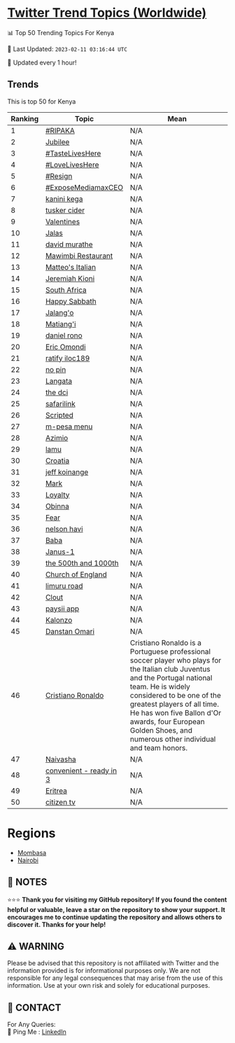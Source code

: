 [Twitter Trend Topics (Worldwide)](https://github.com/ErcinDedeoglu/Twitter-Trend-Topics)
==========


📊 Top 50 Trending Topics For Kenya

📆 Last Updated: `2023-02-11 03:16:44 UTC`

🔧 Updated every 1 hour!


## Trends

This is top 50 for Kenya

| Ranking | Topic | Mean |
| ------- | ------------ | ------------ |
| 1 | [#RIPAKA](http://twitter.com/search?q=%23RIPAKA) | N/A |
| 2 | [Jubilee](http://twitter.com/search?q=Jubilee) | N/A |
| 3 | [#TasteLivesHere](http://twitter.com/search?q=%23TasteLivesHere) | N/A |
| 4 | [#LoveLivesHere](http://twitter.com/search?q=%23LoveLivesHere) | N/A |
| 5 | [#Resign](http://twitter.com/search?q=%23Resign) | N/A |
| 6 | [#ExposeMediamaxCEO](http://twitter.com/search?q=%23ExposeMediamaxCEO) | N/A |
| 7 | [kanini kega](http://twitter.com/search?q=kanini+kega) | N/A |
| 8 | [tusker cider](http://twitter.com/search?q=tusker+cider) | N/A |
| 9 | [Valentines](http://twitter.com/search?q=Valentines) | N/A |
| 10 | [Jalas](http://twitter.com/search?q=Jalas) | N/A |
| 11 | [david murathe](http://twitter.com/search?q=david+murathe) | N/A |
| 12 | [Mawimbi Restaurant](http://twitter.com/search?q=Mawimbi+Restaurant) | N/A |
| 13 | [Matteo's Italian](http://twitter.com/search?q=Matteo%27s+Italian) | N/A |
| 14 | [Jeremiah Kioni](http://twitter.com/search?q=Jeremiah+Kioni) | N/A |
| 15 | [South Africa](http://twitter.com/search?q=South+Africa) | N/A |
| 16 | [Happy Sabbath](http://twitter.com/search?q=Happy+Sabbath) | N/A |
| 17 | [Jalang'o](http://twitter.com/search?q=Jalang%27o) | N/A |
| 18 | [Matiang'i](http://twitter.com/search?q=Matiang%27i) | N/A |
| 19 | [daniel rono](http://twitter.com/search?q=daniel+rono) | N/A |
| 20 | [Eric Omondi](http://twitter.com/search?q=Eric+Omondi) | N/A |
| 21 | [ratify  iloc189](http://twitter.com/search?q=ratify++iloc189) | N/A |
| 22 | [no pin](http://twitter.com/search?q=no+pin) | N/A |
| 23 | [Langata](http://twitter.com/search?q=Langata) | N/A |
| 24 | [the dci](http://twitter.com/search?q=the+dci) | N/A |
| 25 | [safarilink](http://twitter.com/search?q=safarilink) | N/A |
| 26 | [Scripted](http://twitter.com/search?q=Scripted) | N/A |
| 27 | [m-pesa menu](http://twitter.com/search?q=m-pesa+menu) | N/A |
| 28 | [Azimio](http://twitter.com/search?q=Azimio) | N/A |
| 29 | [lamu](http://twitter.com/search?q=lamu) | N/A |
| 30 | [Croatia](http://twitter.com/search?q=Croatia) | N/A |
| 31 | [jeff koinange](http://twitter.com/search?q=jeff+koinange) | N/A |
| 32 | [Mark](http://twitter.com/search?q=Mark) | N/A |
| 33 | [Loyalty](http://twitter.com/search?q=Loyalty) | N/A |
| 34 | [Obinna](http://twitter.com/search?q=Obinna) | N/A |
| 35 | [Fear](http://twitter.com/search?q=Fear) | N/A |
| 36 | [nelson havi](http://twitter.com/search?q=nelson+havi) | N/A |
| 37 | [Baba](http://twitter.com/search?q=Baba) | N/A |
| 38 | [Janus-1](http://twitter.com/search?q=Janus-1) | N/A |
| 39 | [the 500th and 1000th](http://twitter.com/search?q=the+500th+and+1000th) | N/A |
| 40 | [Church of England](http://twitter.com/search?q=Church+of+England) | N/A |
| 41 | [limuru road](http://twitter.com/search?q=limuru+road) | N/A |
| 42 | [Clout](http://twitter.com/search?q=Clout) | N/A |
| 43 | [paysii app](http://twitter.com/search?q=paysii+app) | N/A |
| 44 | [Kalonzo](http://twitter.com/search?q=Kalonzo) | N/A |
| 45 | [Danstan Omari](http://twitter.com/search?q=Danstan+Omari) | N/A |
| 46 | [Cristiano Ronaldo](http://twitter.com/search?q=Cristiano+Ronaldo) | Cristiano Ronaldo is a Portuguese professional soccer player who plays for the Italian club Juventus and the Portugal national team. He is widely considered to be one of the greatest players of all time. He has won five Ballon d'Or awards, four European Golden Shoes, and numerous other individual and team honors. |
| 47 | [Naivasha](http://twitter.com/search?q=Naivasha) | N/A |
| 48 | [convenient - ready in 3](http://twitter.com/search?q=convenient+-+ready+in+3) | N/A |
| 49 | [Eritrea](http://twitter.com/search?q=Eritrea) | N/A |
| 50 | [citizen tv](http://twitter.com/search?q=citizen+tv) | N/A |



# Regions

* [Mombasa](</Kenya/Mombasa.md>)
* [Nairobi](</Kenya/Nairobi.md>)



## 📝 NOTES

⭐⭐⭐ **Thank you for visiting my GitHub repository! If you found the content helpful or valuable, leave a star on the repository to show your support. It encourages me to continue updating the repository and allows others to discover it. Thanks for your help!**


## ⚠️ WARNING

Please be advised that this repository is not affiliated with Twitter and the information provided is for informational purposes only. We are not responsible for any legal consequences that may arise from the use of this information. Use at your own risk and solely for educational purposes.


## 📨 CONTACT

 For Any Queries:  
            🏓 Ping Me : [LinkedIn](https://www.linkedin.com/in/ercindedeoglu/)
